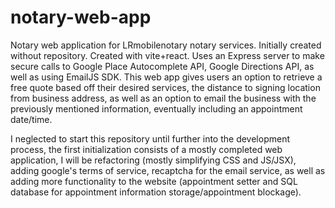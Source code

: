 # notary-web-app
Notary web application for LRmobilenotary notary services. Initially created without repository.
Created with vite+react. Uses an Express server to make secure calls to Google Place Autocomplete API, Google Directions API, as well as using EmailJS SDK.
This web app gives users an option to retrieve a free quote based off their desired services, the distance to signing location from business address, as well as an option to
email the business with the previously mentioned information, eventually including an appointment date/time.

I neglected to start this repository until further into the development process, the first initialization consists of a mostly completed web application, 
I will be refactoring (mostly simplifying CSS and JS/JSX), adding google's terms of service, recaptcha for the email service, as well as adding more functionality to the website (appointment setter and SQL database for appointment information storage/appointment blockage).








